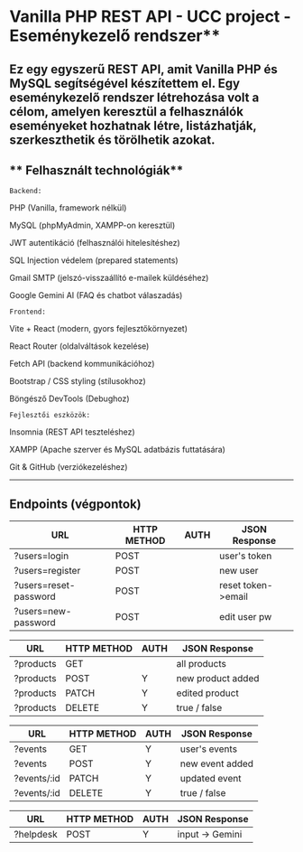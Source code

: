 # Vanilla PHP REST API - UCC project - Eseménykezelő rendszer**

Ez egy egyszerű REST API, amit Vanilla PHP és MySQL segítségével készítettem el. Egy eseménykezelő rendszer létrehozása volt a célom, amelyen keresztül a felhasználók eseményeket hozhatnak létre, listázhatják, szerkeszthetik és törölhetik azokat. 
------

## ** Felhasznált technológiák**  
    
    Backend:

PHP (Vanilla, framework nélkül)

MySQL (phpMyAdmin, XAMPP-on keresztül)

JWT autentikáció (felhasználói hitelesítéshez)

SQL Injection védelem (prepared statements)

Gmail SMTP (jelszó-visszaállító e-mailek küldéséhez)

Google Gemini AI (FAQ és chatbot válaszadás)

    Frontend:

Vite + React (modern, gyors fejlesztőkörnyezet)

React Router (oldalváltások kezelése)

Fetch API (backend kommunikációhoz)

Bootstrap / CSS styling (stílusokhoz)

Böngésző DevTools (Debughoz)

    Fejlesztői eszközök:

Insomnia (REST API teszteléshez)

XAMPP (Apache szerver és MySQL adatbázis futtatására)

Git & GitHub (verziókezeléshez)

--- 

## Endpoints (végpontok)

|  URL                  | HTTP METHOD | AUTH | JSON Response       |
|-----------------------|-------------|------|---------------------|
| ?users=login          | POST        |      | user's token        |
| ?users=register       | POST        |      | new user            |
| ?users=reset-password | POST        |      | reset token->email  |
| ?users=new-password   | POST        |      | edit  user pw       |

|  URL           | HTTP METHOD | AUTH | JSON Response       |
|----------------|-------------|------|---------------------|
| ?products      | GET         |      | all products        |
| ?products      | POST        |  Y   | new product added   |
| ?products      | PATCH       |  Y   | edited product      |
| ?products      | DELETE      |  Y   | true / false        |


|  URL           | HTTP METHOD | AUTH | JSON Response       |
|----------------|-------------|------|---------------------|
| ?events        | GET         |  Y   | user's events       |
| ?events        | POST        |  Y   | new event added     |
| ?events/:id    | PATCH       |  Y   | updated event       |
| ?events/:id    | DELETE      |  Y   | true / false        |

|  URL           | HTTP METHOD | AUTH | JSON Response       |
|----------------|-------------|------|---------------------|
| ?helpdesk      | POST        |  Y   | input -> Gemini     |